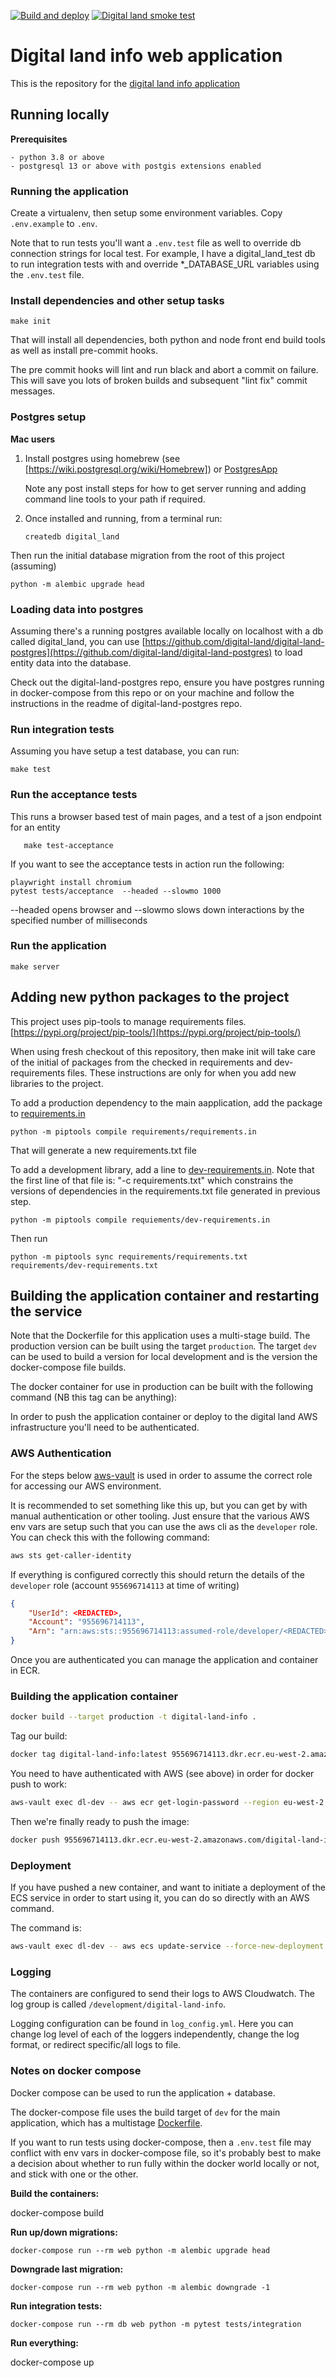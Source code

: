 [![Build and deploy](https://github.com/digital-land/digital-land.info/actions/workflows/continuous-integration.yml/badge.svg)](https://github.com/digital-land/digital-land.info/actions/)
[![Digital land smoke test](https://github.com/digital-land/smoke-test/actions/workflows/smoke-test.yml/badge.svg)](https://github.com/digital-land/smoke-test/actions/)

# Digital land info web application

This is the repository for the [digital land info application](https://www.digital-land.info)

## Running locally

**Prerequisites**

    - python 3.8 or above
    - postgresql 13 or above with postgis extensions enabled


### Running the application

Create a virtualenv, then setup some environment variables. Copy `.env.example` to `.env`.

Note that to run tests you'll want a `.env.test` file as well to override db connection strings for local test. For
example, I have a digital_land_test db to run integration tests with and override \*\_DATABASE_URL variables using the
`.env.test` file.

### Install dependencies and other setup tasks

```
make init
```

That will install all dependencies, both python and node front end build tools as well as install pre-commit hooks.

The pre commit hooks will lint and run black and abort a commit on failure.  This will save you lots of broken builds
and subsequent "lint fix" commit messages.

### Postgres setup

**Mac users**

1. Install postgres using homebrew (see [https://wiki.postgresql.org/wiki/Homebrew]) or [PostgresApp](https://postgresapp.com/)

   Note any post install steps for how to get server running and adding command line tools to your path if required.

2. Once installed and running, from a terminal run:

   `createdb digital_land`

Then run the initial database migration from the root of this project (assuming)

    python -m alembic upgrade head

### Loading data into postgres

Assuming there's a running postgres available locally on localhost with a db called digital_land, you can
use [https://github.com/digital-land/digital-land-postgres](https://github.com/digital-land/digital-land-postgres) to
load entity data into the database.

Check out the digital-land-postgres repo, ensure you have postgres running in docker-compose from this repo or on your machine and
follow the instructions in the readme of digital-land-postgres repo.

### Run integration tests

Assuming you have setup a test database, you can run:

```
make test
```

### Run the acceptance tests

This runs a browser based test of main pages, and a test of a json endpoint for an entity

```
   make test-acceptance
```

If you want to see the acceptance tests in action run the following:

```
playwright install chromium
pytest tests/acceptance  --headed --slowmo 1000
```

--headed opens browser and --slowmo slows down interactions by the specified number of milliseconds

### Run the application

```
make server
```

## Adding new python packages to the project

This project uses pip-tools to manage requirements files. [https://pypi.org/project/pip-tools/](https://pypi.org/project/pip-tools/)

When using fresh checkout of this repository, then make init will take care of the initial of packages from the checked
in requirements and dev-requirements files. These instructions are only for when you add new libraries to the project.

To add a production dependency to the main aapplication, add the package to [requirements.in](requirements.in)

    python -m piptools compile requirements/requirements.in

That will generate a new requirements.txt file

To add a development library, add a line to [dev-requirements.in](dev-requirements.in). Note that the first line of that file is:
"-c requirements.txt" which constrains the versions of dependencies in the requirements.txt file generated in previous step.

    python -m piptools compile requiements/dev-requirements.in

Then run

    python -m piptools sync requirements/requirements.txt requirements/dev-requirements.txt

## Building the application container and restarting the service

Note that the Dockerfile for this application uses a multi-stage build. The production version can be built using the
target `production`. The target `dev` can be used to build a version for local development and is the version the
docker-compose file builds.

The docker container for use in production can be built with the following command (NB this tag can be anything):

In order to push the application container or deploy to the digital land AWS infrastructure you'll need to be authenticated.

### AWS Authentication

For the steps below [aws-vault](https://github.com/99designs/aws-vault) is used in order to assume the correct role for
accessing our AWS environment.

It is recommended to set something like this up, but you can get by with manual authentication or other tooling.
Just ensure that the various AWS env vars are setup such that you can use the aws cli as the `developer` role.
You can check this with the following command:

```bash
aws sts get-caller-identity
```

If everything is configured correctly this should return the details of the `developer` role (account `955696714113` at time of writing)

```json
{
    "UserId": <REDACTED>,
    "Account": "955696714113",
    "Arn": "arn:aws:sts::955696714113:assumed-role/developer/<REDACTED>"
}
```

Once you are authenticated you can manage the application and container in ECR.



### Building the application container

```bash
docker build --target production -t digital-land-info .
```

Tag our build:

```bash
docker tag digital-land-info:latest 955696714113.dkr.ecr.eu-west-2.amazonaws.com/digital-land-info:latest
```

You need to have authenticated with AWS (see above) in order for docker push to work:

```bash
aws-vault exec dl-dev -- aws ecr get-login-password --region eu-west-2 | docker login --username AWS --password-stdin 955696714113.dkr.ecr.eu-west-2.amazonaws.com
```

Then we're finally ready to push the image:

```bash
docker push 955696714113.dkr.ecr.eu-west-2.amazonaws.com/digital-land-info
```

### Deployment

If you have pushed a new container, and want to initiate a deployment of the ECS service in order to start using it,
you can do so directly with an AWS command.

The command is:

```bash
aws-vault exec dl-dev -- aws ecs update-service --force-new-deployment --service development-web-service --cluster development-web-cluster
```

### Logging

The containers are configured to send their logs to AWS Cloudwatch. The log group is called `/development/digital-land-info`.

Logging configuration can be found in `log_config.yml`. Here you can change log level of each of the loggers independently, change the log format,
or redirect specific/all logs to file.

### Notes on docker compose

Docker compose can be used to run the application + database.

The docker-compose file uses the build target of `dev` for the main application, which has a multistage [Dockerfile](Dockerfile).

If you want to run tests using docker-compose, then a `.env.test` file may conflict with env vars in docker-compose file,
so it's probably best to make a decision about whether to run fully within the docker world locally or not, and stick
with one or the other.

**Build the containers:**

   docker-compose build

**Run up/down migrations:**

    docker-compose run --rm web python -m alembic upgrade head

**Downgrade last migration:**

    docker-compose run --rm web python -m alembic downgrade -1

**Run integration tests:**

    docker-compose run --rm db web python -m pytest tests/integration

**Run everything:**

   docker-compose up
